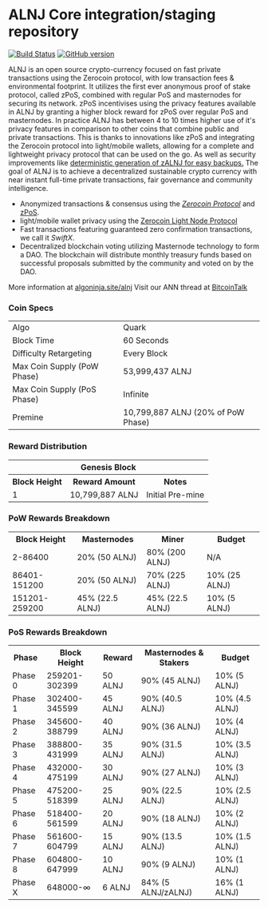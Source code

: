 ALNJ Core integration/staging repository
=====================================

[![Build Status](https://travis-ci.org/Gh0st-N1njA/ALNJCoin.svg?branch=master)](https://travis-ci.org/Gh0st-N1njA/ALNJCoin) [![GitHub version](https://badge.fury.io/gh/Gh0st-N1njA%2FALNJCoin.svg)](https://badge.fury.io/gh/Gh0st-N1njA%2FALNJCoin)

ALNJ is an open source crypto-currency focused on fast private transactions using the Zerocoin protocol, with low transaction fees & environmental footprint.  It utilizes the first ever anonymous proof of stake protocol, called zPoS, combined with regular PoS and masternodes for securing its network. zPoS incentivises using the privacy features available in ALNJ by granting a higher block reward for zPoS over regular PoS and masternodes. In practice ALNJ has between 4 to 10 times higher use of it's privacy features in comparison to other coins that combine public and private transactions. This is thanks to innovations like zPoS and integrating the Zerocoin protocol into light/mobile wallets, allowing for a complete and lightweight privacy protocol that can be used on the go. As well as security improvements like [deterministic generation of zALNJ for easy backups.](https://www.reddit.com/r/alnj/comments/8gbjf7/how_to_use_deterministic_zerocoin_generation/)
The goal of ALNJ is to achieve a decentralized sustainable crypto currency with near instant full-time private transactions, fair governance and community intelligence.
- Anonymized transactions & consensus using the [_Zerocoin Protocol_](http://www.algoninja.site/alnj/zalnj) and [zPoS](https://algoninja.site/alnj/zpos/).
- light/mobile wallet privacy using the [Zerocoin Light Node Protocol](https://algoninja.site/alnj/wp-content/uploads/2018/11/Zerocoin_Light_Node_Protocol.pdf)
- Fast transactions featuring guaranteed zero confirmation transactions, we call it _SwiftX_.
- Decentralized blockchain voting utilizing Masternode technology to form a DAO. The blockchain will distribute monthly treasury funds based on successful proposals submitted by the community and voted on by the DAO.

More information at [algoninja.site/alnj](http://www.algoninja.site/alnj) Visit our ANN thread at [BitcoinTalk](http://www.bitcointalk.org/index.php?topic=1262920)

### Coin Specs
<table>
<tr><td>Algo</td><td>Quark</td></tr>
<tr><td>Block Time</td><td>60 Seconds</td></tr>
<tr><td>Difficulty Retargeting</td><td>Every Block</td></tr>
<tr><td>Max Coin Supply (PoW Phase)</td><td>53,999,437 ALNJ</td></tr>
<tr><td>Max Coin Supply (PoS Phase)</td><td>Infinite</td></tr>
<tr><td>Premine</td><td>10,799,887 ALNJ (20% of PoW Phase)</td></tr>
</table>

### Reward Distribution

<table>
<th colspan=4>Genesis Block</th>
<tr><th>Block Height</th><th>Reward Amount</th><th>Notes</th></tr>
<tr><td>1</td><td>10,799,887 ALNJ</td><td>Initial Pre-mine</td></tr>
</table>

### PoW Rewards Breakdown

<table>
<th>Block Height</th><th>Masternodes</th><th>Miner</th><th>Budget</th>
<tr><td>2-86400</td><td>20% (50 ALNJ)</td><td>80% (200 ALNJ)</td><td>N/A</td></tr>
<tr><td>86401-151200</td><td>20% (50 ALNJ)</td><td>70% (225 ALNJ)</td><td>10% (25 ALNJ)</td></tr>
<tr><td>151201-259200</td><td>45% (22.5 ALNJ)</td><td>45% (22.5 ALNJ)</td><td>10% (5 ALNJ)</td></tr>
</table>

### PoS Rewards Breakdown

<table>
<th>Phase</th><th>Block Height</th><th>Reward</th><th>Masternodes & Stakers</th><th>Budget</th>
<tr><td>Phase 0</td><td>259201-302399</td><td>50 ALNJ</td><td>90% (45 ALNJ)</td><td>10% (5 ALNJ)</td></tr>
<tr><td>Phase 1</td><td>302400-345599</td><td>45 ALNJ</td><td>90% (40.5 ALNJ)</td><td>10% (4.5 ALNJ)</td></tr>
<tr><td>Phase 2</td><td>345600-388799</td><td>40 ALNJ</td><td>90% (36 ALNJ)</td><td>10% (4 ALNJ)</td></tr>
<tr><td>Phase 3</td><td>388800-431999</td><td>35 ALNJ</td><td>90% (31.5 ALNJ)</td><td>10% (3.5 ALNJ)</td></tr>
<tr><td>Phase 4</td><td>432000-475199</td><td>30 ALNJ</td><td>90% (27 ALNJ)</td><td>10% (3 ALNJ)</td></tr>
<tr><td>Phase 5</td><td>475200-518399</td><td>25 ALNJ</td><td>90% (22.5 ALNJ)</td><td>10% (2.5 ALNJ)</td></tr>
<tr><td>Phase 6</td><td>518400-561599</td><td>20 ALNJ</td><td>90% (18 ALNJ)</td><td>10% (2 ALNJ)</td></tr>
<tr><td>Phase 7</td><td>561600-604799</td><td>15 ALNJ</td><td>90% (13.5 ALNJ)</td><td>10% (1.5 ALNJ)</td></tr>
<tr><td>Phase 8</td><td>604800-647999</td><td>10 ALNJ</td><td>90% (9 ALNJ)</td><td>10% (1 ALNJ)</td></tr>
<tr><td>Phase X</td><td>648000-∞</td><td>6 ALNJ</td><td>84% (5 ALNJ/zALNJ)</td><td>16% (1 ALNJ)</td></tr>
</table>
